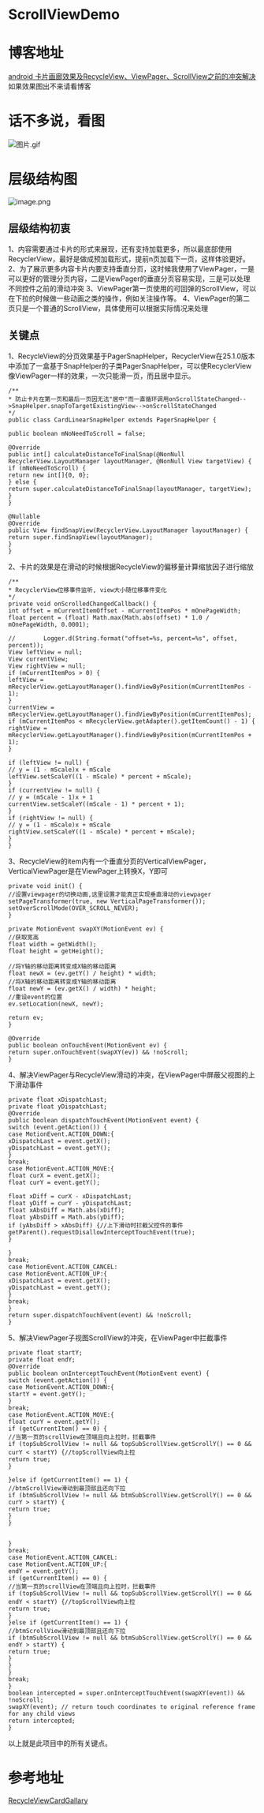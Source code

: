 # ScrollViewDemo
# 博客地址 
[android 卡片画廊效果及RecycleView、ViewPager、ScrollView之前的冲突解决](https://www.jianshu.com/p/71f7cda65ec9) 如果效果图出不来请看博客

# 话不多说，看图
![图片.gif](https://upload-images.jianshu.io/upload_images/12113295-7e03a540e5b1ea7b.gif?imageMogr2/auto-orient/strip)

# 层级结构图
![image.png](https://upload-images.jianshu.io/upload_images/12113295-8250909f82ebd47f.png?imageMogr2/auto-orient/strip%7CimageView2/2/w/1240)

## 层级结构初衷
1、内容需要通过卡片的形式来展现，还有支持加载更多，所以最底部使用RecyclerView，最好是做成预加载形式，提前n页加载下一页，这样体验更好。
2、为了展示更多内容卡片内要支持垂直分页，这时候我使用了ViewPager，一是可以更好的管理分页内容，二是ViewPager的垂直分页容易实现，三是可以处理不同控件之前的滑动冲突
3、ViewPager第一页使用的可回弹的ScrollView，可以在下拉的时候做一些动画之类的操作，例如关注操作等。
4、ViewPager的第二页只是一个普通的ScrollView，具体使用可以根据实际情况来处理


## 关键点
1、RecycleView的分页效果基于PagerSnapHelper，RecyclerView在25.1.0版本中添加了一盒基于SnapHelper的子类PagerSnapHelper，可以使RecyclerView像ViewPager一样的效果，一次只能滑一页，而且居中显示。
```
/**
* 防止卡片在第一页和最后一页因无法"居中"而一直循环调用onScrollStateChanged-->SnapHelper.snapToTargetExistingView-->onScrollStateChanged
*/
public class CardLinearSnapHelper extends PagerSnapHelper {

public boolean mNoNeedToScroll = false;

@Override
public int[] calculateDistanceToFinalSnap(@NonNull RecyclerView.LayoutManager layoutManager, @NonNull View targetView) {
if (mNoNeedToScroll) {
return new int[]{0, 0};
} else {
return super.calculateDistanceToFinalSnap(layoutManager, targetView);
}
}

@Nullable
@Override
public View findSnapView(RecyclerView.LayoutManager layoutManager) {
return super.findSnapView(layoutManager);
}
}
```
2、卡片的效果是在滑动的时候根据RecycleView的偏移量计算缩放因子进行缩放
```
/**
* RecyclerView位移事件监听, view大小随位移事件变化
*/
private void onScrolledChangedCallback() {
int offset = mCurrentItemOffset - mCurrentItemPos * mOnePageWidth;
float percent = (float) Math.max(Math.abs(offset) * 1.0 / mOnePageWidth, 0.0001);

//        Logger.d(String.format("offset=%s, percent=%s", offset, percent));
View leftView = null;
View currentView;
View rightView = null;
if (mCurrentItemPos > 0) {
leftView = mRecyclerView.getLayoutManager().findViewByPosition(mCurrentItemPos - 1);
}
currentView = mRecyclerView.getLayoutManager().findViewByPosition(mCurrentItemPos);
if (mCurrentItemPos < mRecyclerView.getAdapter().getItemCount() - 1) {
rightView = mRecyclerView.getLayoutManager().findViewByPosition(mCurrentItemPos + 1);
}

if (leftView != null) {
// y = (1 - mScale)x + mScale
leftView.setScaleY((1 - mScale) * percent + mScale);
}
if (currentView != null) {
// y = (mScale - 1)x + 1
currentView.setScaleY((mScale - 1) * percent + 1);
}
if (rightView != null) {
// y = (1 - mScale)x + mScale
rightView.setScaleY((1 - mScale) * percent + mScale);
}
}
```
3、RecycleView的item内有一个垂直分页的VerticalViewPager，VerticalViewPager是在ViewPager上转换X，Y即可
```
private void init() {
//设置viewpager的切换动画,这里设置才能真正实现垂直滑动的viewpager
setPageTransformer(true, new VerticalPageTransformer());
setOverScrollMode(OVER_SCROLL_NEVER);
}

private MotionEvent swapXY(MotionEvent ev) {
//获取宽高
float width = getWidth();
float height = getHeight();

//将Y轴的移动距离转变成X轴的移动距离
float newX = (ev.getY() / height) * width;
//将X轴的移动距离转变成Y轴的移动距离
float newY = (ev.getX() / width) * height;
//重设event的位置
ev.setLocation(newX, newY);

return ev;
}

@Override
public boolean onTouchEvent(MotionEvent ev) {
return super.onTouchEvent(swapXY(ev)) && !noScroll;
}
```
4、解决ViewPager与RecycleView滑动的冲突，在ViewPager中屏蔽父视图的上下滑动事件
```
private float xDispatchLast;
private float yDispatchLast;
@Override
public boolean dispatchTouchEvent(MotionEvent event) {
switch (event.getAction()) {
case MotionEvent.ACTION_DOWN:{
xDispatchLast = event.getX();
yDispatchLast = event.getY();
}
break;
case MotionEvent.ACTION_MOVE:{
float curX = event.getX();
float curY = event.getY();

float xDiff = curX - xDispatchLast;
float yDiff = curY - yDispatchLast;
float xAbsDiff = Math.abs(xDiff);
float yAbsDiff = Math.abs(yDiff);
if (yAbsDiff > xAbsDiff) {//上下滑动时拦截父控件的事件
getParent().requestDisallowInterceptTouchEvent(true);
}

}
break;
case MotionEvent.ACTION_CANCEL:
case MotionEvent.ACTION_UP:{
xDispatchLast = event.getX();
yDispatchLast = event.getY();
}
break;
}
return super.dispatchTouchEvent(event) && !noScroll;
}
```
5、解决ViewPager子视图ScrollView的冲突，在ViewPager中拦截事件
```
private float startY;
private float endY;
@Override
public boolean onInterceptTouchEvent(MotionEvent event) {
switch (event.getAction()) {
case MotionEvent.ACTION_DOWN:{
startY = event.getY();
}
break;
case MotionEvent.ACTION_MOVE:{
float curY = event.getY();
if (getCurrentItem() == 0) {
//当第一页的scrollView在顶端且向上拉时，拦截事件
if (topSubScrollView != null && topSubScrollView.getScrollY() == 0 && curY < startY) {//topScrollView向上拉
return true;
}

}else if (getCurrentItem() == 1) {
//btmScrollView滑动到最顶部且还向下拉
if (btmSubScrollView != null && btmSubScrollView.getScrollY() == 0 && curY > startY) {
return true;
}
}


}
break;
case MotionEvent.ACTION_CANCEL:
case MotionEvent.ACTION_UP:{
endY = event.getY();
if (getCurrentItem() == 0) {
//当第一页的scrollView在顶端且向上拉时，拦截事件
if (topSubScrollView != null && topSubScrollView.getScrollY() == 0 && endY < startY) {//topScrollView向上拉
return true;
}
}else if (getCurrentItem() == 1) {
//btmScrollView滑动到最顶部且还向下拉
if (btmSubScrollView != null && btmSubScrollView.getScrollY() == 0 && endY > startY) {
return true;
}
}
}
break;
}
boolean intercepted = super.onInterceptTouchEvent(swapXY(event)) && !noScroll;
swapXY(event); // return touch coordinates to original reference frame for any child views
return intercepted;
}
```
以上就是此项目中的所有关键点。

# 参考地址
[RecycleViewCardGallary](https://p.codekk.com/detail/5a1f994bfd1c9b26e2fca12a)


